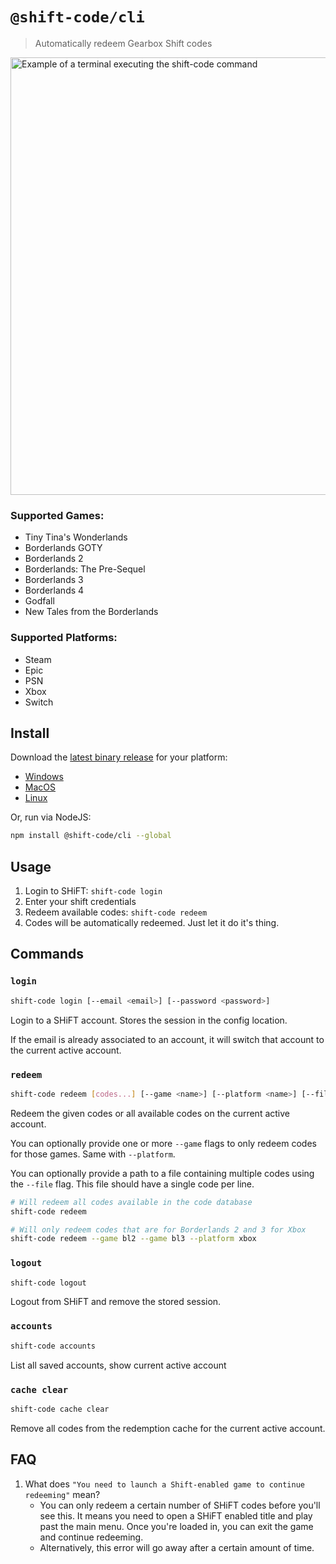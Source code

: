 # `@shift-code/cli`

> Automatically redeem Gearbox Shift codes

<img src="https://github.com/trs/shift-code/raw/master/cli/docs/shift-code-redeem.gif" alt="Example of a terminal executing the shift-code command" width="700px" />

### Supported Games:

- Tiny Tina's Wonderlands
- Borderlands GOTY
- Borderlands 2
- Borderlands: The Pre-Sequel
- Borderlands 3
- Borderlands 4
- Godfall
- New Tales from the Borderlands

### Supported Platforms:

- Steam
- Epic
- PSN
- Xbox
- Switch

## Install

Download the [latest binary release](https://github.com/trs/shift-code/releases/latest) for your platform:

- [Windows](https://github.com/trs/shift-code/releases/latest/download/shift-code-win.exe)
- [MacOS](https://github.com/trs/shift-code/releases/latest/download/shift-code-macos)
- [Linux](https://github.com/trs/shift-code/releases/latest/download/shift-code-linux)

Or, run via NodeJS:

```sh
npm install @shift-code/cli --global
```

## Usage

1. Login to SHiFT: `shift-code login`
1. Enter your shift credentials
1. Redeem available codes: `shift-code redeem`
1. Codes will be automatically redeemed. Just let it do it's thing.

## Commands

### `login`

```sh
shift-code login [--email <email>] [--password <password>]
```

Login to a SHiFT account. Stores the session in the config location.

If the email is already associated to an account, it will switch that account to the current active account.

### `redeem`

```sh
shift-code redeem [codes...] [--game <name>] [--platform <name>] [--file <path>]
```

Redeem the given codes or all available codes on the current active account.

You can optionally provide one or more `--game` flags to only redeem codes for those games. Same with `--platform`.

You can optionally provide a path to a file containing multiple codes using the `--file` flag. This file should have a single code per line.

```sh
# Will redeem all codes available in the code database
shift-code redeem

# Will only redeem codes that are for Borderlands 2 and 3 for Xbox
shift-code redeem --game bl2 --game bl3 --platform xbox
```

### `logout`

```sh
shift-code logout
```

Logout from SHiFT and remove the stored session.

### `accounts`

```sh
shift-code accounts
```

List all saved accounts, show current active account

### `cache clear`

```sh
shift-code cache clear
```

Remove all codes from the redemption cache for the current active account.

## FAQ

1. What does `"You need to launch a Shift-enabled game to continue redeeming"` mean?
    - You can only redeem a certain number of SHiFT codes before you'll see this. It means you need to open a SHiFT enabled title and play past the main menu. Once you're loaded in, you can exit the game and continue redeeming.
    - Alternatively, this error will go away after a certain amount of time.
